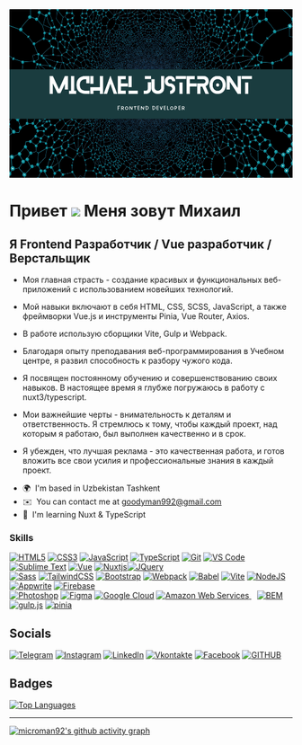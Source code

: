<img src="/header.png" alt="header" height="300" width="100%">

Привет ![](https://user-images.githubusercontent.com/18350557/176309783-0785949b-9127-417c-8b55-ab5a4333674e.gif) Меня зовут Михаил
==============================================================================================================================

Я Frontend Разработчик / Vue разработчик / Верстальщик
------------------------------------------------------

* Моя главная страсть - создание красивых и функциональных веб-приложений с использованием новейших технологий. 
- Мой навыки включают в себя HTML, CSS, SCSS, JavaScript, а также фреймворки Vue.js и инструменты Pinia, Vue Router, Axios.
  
- В работе использую сборщики Vite, Gulp и Webpack.
- Благодаря опыту преподавания веб-программирования в Учебном центре, я развил способность к разбору чужого кода. 
- Я посвящен постоянному обучению и совершенствованию своих навыков. В настоящее время я глубже погружаюсь в работу с nuxt3/typescript.
- Мои важнейшие черты - внимательность к деталям и ответственность. Я стремлюсь к тому, чтобы каждый проект, над которым я работаю, был выполнен качественно и в срок.
- Я убежден, что лучшая реклама - это качественная работа, и готов вложить все свои усилия и профессиональные знания в каждый проект.

* 🌍  I'm based in Uzbekistan Tashkent
* ✉️  You can contact me at [goodyman992@gmail.com](mailto:goodyman992@gmail.com)
* 🧠  I'm learning Nuxt & TypeScript



### Skills


<p align="left">
<a href="https://developer.mozilla.org/en-US/docs/Glossary/HTML5" target="_blank" rel="noreferrer"><img src="https://raw.githubusercontent.com/danielcranney/readme-generator/main/public/icons/skills/html5-colored.svg" width="36" height="36" alt="HTML5" /></a>
<a href="https://www.w3schools.com/css/" target="_blank" rel="noreferrer"><img src="https://profilinator.rishav.dev/skills-assets/css3-original-wordmark.svg" width="36" height="36" alt="CSS3" /></a>
<a href="https://developer.mozilla.org/en-US/docs/Web/JavaScript" target="_blank" rel="noreferrer"><img src="https://raw.githubusercontent.com/danielcranney/readme-generator/main/public/icons/skills/javascript-colored.svg" width="36" height="36" alt="JavaScript" /></a>
<a href="https://www.typescriptlang.org/" target="_blank" rel="noreferrer"><img src="https://raw.githubusercontent.com/danielcranney/readme-generator/main/public/icons/skills/typescript-colored.svg" width="36" height="36" alt="TypeScript" /></a>
<a href="https://git-scm.com/" target="_blank" rel="noreferrer"><img src="https://raw.githubusercontent.com/danielcranney/readme-generator/main/public/icons/skills/git-colored.svg" width="36" height="36" alt="Git" /></a>
<a href="https://code.visualstudio.com/" target="_blank" rel="noreferrer"><img src="https://raw.githubusercontent.com/danielcranney/readme-generator/main/public/icons/skills/visualstudiocode.svg" width="36" height="36" alt="VS Code" /></a>
<a href="https://www.sublimetext.com/index2" target="_blank" rel="noreferrer"><img src="https://raw.githubusercontent.com/danielcranney/readme-generator/main/public/icons/skills/sublimetext.svg" width="36" height="36" alt="Sublime Text" /></a>
<a href="https://vuejs.org/" target="_blank" rel="noreferrer"><img src="https://raw.githubusercontent.com/danielcranney/readme-generator/main/public/icons/skills/vuejs-colored.svg" width="36" height="36" alt="Vue" /></a>
<a href="https://nuxtjs.org/" target="_blank" rel="noreferrer"><img src="https://raw.githubusercontent.com/danielcranney/readme-generator/main/public/icons/skills/nuxtjs-colored.svg" width="36" height="36" alt="Nuxtjs" /></a><a href="https://jquery.com/" target="_blank" rel="noreferrer"><img src="https://raw.githubusercontent.com/danielcranney/readme-generator/main/public/icons/skills/jquery-colored.svg" width="36" height="36" alt="JQuery" /></a>
<br />
<a href="https://sass-lang.com/" target="_blank" rel="noreferrer">
<img src="https://raw.githubusercontent.com/danielcranney/readme-generator/main/public/icons/skills/sass-colored.svg" width="36" height="36" alt="Sass" /></a>
<a href="https://tailwindcss.com/" target="_blank" rel="noreferrer">
<img src="https://raw.githubusercontent.com/danielcranney/readme-generator/main/public/icons/skills/tailwindcss-colored.svg" width="36" height="36" alt="TailwindCSS" /></a>
<a href="https://getbootstrap.com/" target="_blank" rel="noreferrer">
<img src="https://raw.githubusercontent.com/danielcranney/readme-generator/main/public/icons/skills/bootstrap-colored.svg" width="36" height="36" alt="Bootstrap" /></a>
<a href="https://webpack.js.org/" target="_blank" rel="noreferrer">
<img src="https://raw.githubusercontent.com/danielcranney/readme-generator/main/public/icons/skills/webpack-colored.svg" width="36" height="36" alt="Webpack" /></a>
<a href="https://babeljs.io/" target="_blank" rel="noreferrer">
<img src="https://raw.githubusercontent.com/danielcranney/readme-generator/main/public/icons/skills/babel-colored.svg" width="36" height="36" alt="Babel" /></a>
<a href="https://vitejs.dev/" target="_blank" rel="noreferrer">
<img src="https://raw.githubusercontent.com/danielcranney/readme-generator/main/public/icons/skills/vite-colored.svg" width="36" height="36" alt="Vite" /></a>
<a href="https://nodejs.org/en/" target="_blank" rel="noreferrer">
<img src="https://raw.githubusercontent.com/danielcranney/readme-generator/main/public/icons/skills/nodejs-colored.svg" width="36" height="36" alt="NodeJS" /></a><a href="https://appwrite.io/" target="_blank" rel="noreferrer">
<img src="https://raw.githubusercontent.com/danielcranney/readme-generator/main/public/icons/skills/appwrite-colored.svg" width="36" height="36" alt="Appwrite" /></a>
<a href="https://firebase.google.com/" target="_blank" rel="noreferrer">
<img src="https://raw.githubusercontent.com/danielcranney/readme-generator/main/public/icons/skills/firebase-colored.svg" width="36" height="36" alt="Firebase" /></a>
<br />

<a href="https://www.adobe.com/uk/products/photoshop.html" target="_blank" rel="noreferrer">
<img src="https://raw.githubusercontent.com/danielcranney/readme-generator/main/public/icons/skills/photoshop-colored.svg" width="36" height="36" alt="Photoshop" /></a>
<a href="https://www.figma.com/" target="_blank" rel="noreferrer">
<img src="https://raw.githubusercontent.com/danielcranney/readme-generator/main/public/icons/skills/figma-colored.svg" width="36" height="36" alt="Figma" /></a>
<a href="https://cloud.google.com/" target="_blank" rel="noreferrer">
<img src="https://raw.githubusercontent.com/danielcranney/readme-generator/main/public/icons/skills/googlecloud-colored.svg" width="36" height="36" alt="Google Cloud" /></a>
<a href="https://aws.amazon.com" target="_blank" rel="noreferrer">
<img src="https://raw.githubusercontent.com/danielcranney/readme-generator/main/public/icons/skills/aws-colored.svg" width="36" height="36" alt="Amazon Web Services" />
</a>
<a href="http://getbem.com/" target="_blank">
<img src="https://profilinator.rishav.dev/skills-assets/bem.svg" alt="BEM" style="margin-left:10px" height="50" width="50" /></a>
 <a href="https://gulpjs.com/" target="_blank">
 <img src="https://profilinator.rishav.dev/skills-assets/gulp-plain.svg" alt="gulp.js" height="50" /></a> 
 <a href="https://gulpjs.com/" target="_blank">
 <img src="https://skillicons.dev/icons?i=pinia" alt="pinia" height="50" /></a>



<h2>Socials</h2>

[![Telegram](https://img.shields.io/badge/-Telegram-090909?style=for-the-badge&logo=telegram&logoColor=27A0D9)](https://t.me/JustFront)  [![Instagram](https://img.shields.io/badge/-Instagram-090909?style=for-the-badge&logo=instagram&logoColor=#FE0175)](http://www.instagram.com/m1cro_man)  [![LinkedIn](https://img.shields.io/badge/-LinkedIn-090909?style=for-the-badge&logo=linkedin&logoColor=007BB6)](https://www.linkedin.com/in/%D0%BC%D0%B8%D1%85%D0%B0%D0%B8%D0%BB-%D0%BC-46701b303/)  [![Vkontakte](https://img.shields.io/badge/-Vkontakte-090909?style=for-the-badge&logo=Vk&logoColor=4F7DB3)](https://vk.com/id57819048)  [![Facebook](https://img.shields.io/badge/-Facebook-090909?style=for-the-badge&logo=Facebook&logoColor=1195F5)](https://www.facebook.com/profile.php?id=100001674361357)  [![GITHUB](https://img.shields.io/badge/-GITHUB-090909?style=for-the-badge&logo=GITHUB&logoColor=#000000)](https://www.github.com/microman92)

<h2 align="left">Badges</h2>
<a href="https://github.com/microman92" align="left" style="margin-right: 20px"><img  src="https://github-readme-stats.vercel.app/api/top-langs/?username=microman92&langs_count=10&title_color=0891b2&text_color=ffffff&icon_color=0891b2&bg_color=1c1917&hide_border=true&locale=en&custom_title=Top%20%Languages" alt="Top Languages" width="400" /></a>

------------------------------------------------------

[![microman92's github activity graph](https://github-readme-activity-graph.vercel.app/graph?username=microman92&theme=github-compact)](https://github.com/microman92)




